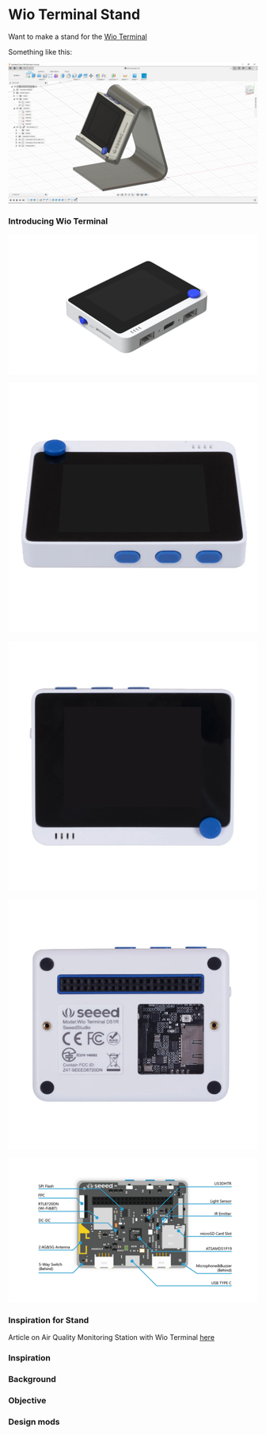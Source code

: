 # Wio Terminal Stand

Want to make a stand for the [Wio Terminal](https://wiki.seeedstudio.com/Wio-Terminal-Getting-Started/)

Something like this:

![Wio Terminal Stand](https://github.com/raspberrypisig/WioTerminalStand/raw/main/wioterminalstand.jpg)

### Introducing Wio Terminal

![Wio Terminal Main Picture](https://raw.githubusercontent.com/raspberrypisig/WioTerminalStand/main/Wio-Terminal-Wiki.jpg)

![Wio Terminal 3 top buttons](https://raw.githubusercontent.com/raspberrypisig/WioTerminalStand/main/9f4f232c-bf35-4760-9632-3bfb700fe628.jpg.webp)

![Wio Terminal Front View](https://raw.githubusercontent.com/raspberrypisig/WioTerminalStand/main/d29ad698-3c97-4c7c-bce5-76ba3850b01b.jpg.webp)

![Wio Terminal Back View](https://raw.githubusercontent.com/raspberrypisig/WioTerminalStand/main/6dbb6699-4e27-4dd6-be35-d4b662d40ea6.jpg.webp)

![Wio Terminal Hardware overview](https://raw.githubusercontent.com/raspberrypisig/WioTerminalStand/main/WioT-Hardware-Overview.png)

### Inspiration for Stand

Article on Air Quality Monitoring Station with Wio Terminal [here]()







### Inspiration

### Background

### Objective

### Design mods

